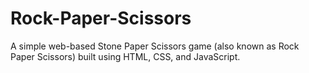 # Rock-Paper-Scissors
A simple web-based Stone Paper Scissors game (also known as Rock Paper Scissors) built using HTML, CSS, and JavaScript.
